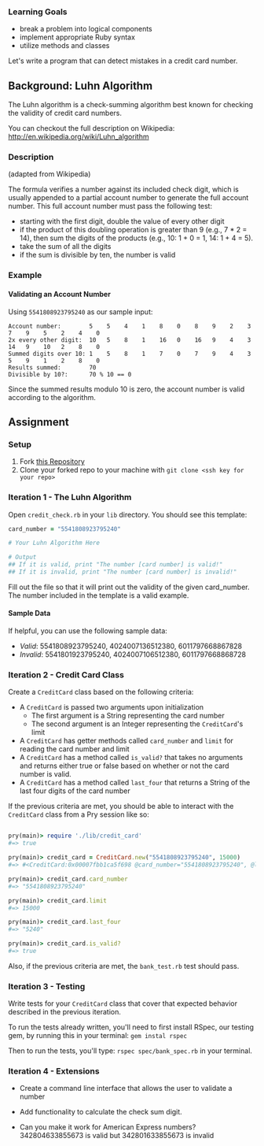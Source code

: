 ### Learning Goals
* break a problem into logical components
* implement appropriate Ruby syntax
* utilize methods and classes

Let's write a program that can detect mistakes in a credit card number.

## Background: Luhn Algorithm

The Luhn algorithm is a check-summing algorithm best known for checking the validity of credit card numbers.

You can checkout the full description on Wikipedia: http://en.wikipedia.org/wiki/Luhn_algorithm

### Description

(adapted from Wikipedia)

The formula verifies a number against its included check digit, which is usually appended to a partial account number to generate the full account number. This full account number must pass the following test:

* starting with the first digit, double the value of every other digit
* if the product of this doubling operation is greater than 9 (e.g., 7 * 2 = 14), then sum the digits of the products (e.g., 10: 1 + 0 = 1, 14: 1 + 4 = 5).
* take the sum of all the digits
* if the sum is divisible by ten, the number is valid

### Example

#### Validating an Account Number

Using `5541808923795240` as our sample input:

```
Account number:        5    5    4    1    8    0    8    9    2    3    7    9    5    2    4    0
2x every other digit:  10   5    8    1    16   0    16   9    4    3    14   9    10   2    8    0
Summed digits over 10: 1    5    8    1    7    0    7    9    4    3    5    9    1    2    8    0
Results summed:        70
Divisible by 10?:      70 % 10 == 0
```

Since the summed results modulo 10 is zero, the account number is valid according to the algorithm.

## Assignment

### Setup

1. Fork [this Repository](https://github.com/turingschool-examples/credit_check)
1. Clone your forked repo to your machine with `git clone <ssh key for your repo>`

### Iteration 1 - The Luhn Algorithm

Open `credit_check.rb` in your `lib` directory. You should see this template:

```ruby
card_number = "5541808923795240"

# Your Luhn Algorithm Here

# Output
## If it is valid, print "The number [card number] is valid!"
## If it is invalid, print "The number [card number] is invalid!"
```

Fill out the file so that it will print out the validity of the given card_number. The number included in the template is a valid example.

#### Sample Data

If helpful, you can use the following sample data:

* *Valid*: 5541808923795240, 4024007136512380, 6011797668867828
* *Invalid*: 5541801923795240, 4024007106512380, 6011797668868728

### Iteration 2 - Credit Card Class

Create a `CreditCard` class based on the following criteria:

* A `CreditCard` is passed two arguments upon initialization
  * The first argument is a String representing the card number
  * The second argument is an Integer representing the `CreditCard`'s limit
* A `CreditCard` has getter methods called `card_number` and `limit` for reading the card number and limit
* A `CreditCard` has a method called `is_valid?` that takes no arguments and returns either true or false based on whether or not the card number is valid.
* A `CreditCard` has a method called `last_four` that returns a String of the last four digits of the card number

If the previous criteria are met, you should be able to interact with the `CreditCard` class from a Pry session like so:

```ruby

pry(main)> require './lib/credit_card'
#=> true

pry(main)> credit_card = CreditCard.new("5541808923795240", 15000)
#=> #<CreditCard:0x00007fbb1ca5f698 @card_number="5541808923795240", @limit=15000>

pry(main)> credit_card.card_number
#=> "5541808923795240"

pry(main)> credit_card.limit
#=> 15000

pry(main)> credit_card.last_four
#=> "5240"

pry(main)> credit_card.is_valid?
#=> true
```

Also, if the previous criteria are met, the `bank_test.rb` test should pass.

### Iteration 3 - Testing

Write tests for your `CreditCard` class that cover that expected behavior described in the previous iteration.

To run the tests already written, you'll need to first install RSpec, our testing gem, by running this in your terminal:
`gem instal rspec`

Then to run the tests, you'll type: `rspec spec/bank_spec.rb` in your terminal.

### Iteration 4 - Extensions

* Create a command line interface that allows the user to validate a number

* Add functionality to calculate the check sum digit.

* Can you make it work for American Express numbers? 342804633855673 is valid but 342801633855673 is invalid
